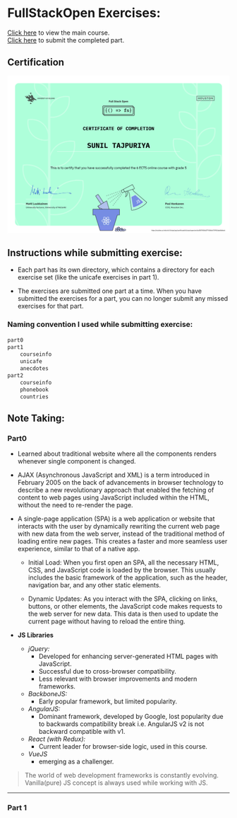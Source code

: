 # FullStackOpen Exercises:

[Click here](https://fullstackopen.com/en) to view the main course.  
[Click here](https://studies.cs.helsinki.fi/stats/courses/fullstackopen) to submit the completed part.

## Certification

![img](./certificate-fullstack.png)

## Instructions while submitting exercise:

- Each part has its own directory, which contains a directory for each exercise set (like the unicafe exercises in part 1).

- The exercises are submitted one part at a time. When you have submitted the exercises for a part, you can no longer submit any missed exercises for that part.

### Naming convention I used while submitting exercise:

```
part0
part1
    courseinfo
    unicafe
    anecdotes
part2
    courseinfo
    phonebook
    countries
```

## Note Taking:

### Part0

- Learned about traditional website where all the components renders whenever single component is changed.
- AJAX (Asynchronous JavaScript and XML) is a term introduced in February 2005 on the back of advancements in browser technology to describe a new revolutionary approach that enabled the fetching of content to web pages using JavaScript included within the HTML, without the need to re-render the page.
- A single-page application (SPA) is a web application or website that interacts with the user by dynamically rewriting the current web page with new data from the web server, instead of the traditional method of loading entire new pages. This creates a faster and more seamless user experience, similar to that of a native app.

  - Initial Load: When you first open an SPA, all the necessary HTML, CSS, and JavaScript code is loaded by the browser. This usually includes the basic framework of the application, such as the header, navigation bar, and any other static elements.

  - Dynamic Updates: As you interact with the SPA, clicking on links, buttons, or other elements, the JavaScript code makes requests to the web server for new data. This data is then used to update the current page without having to reload the entire thing.

- **JS Libraries**
  - _jQuery:_
    - Developed for enhancing server-generated HTML pages with JavaScript.
    - Successful due to cross-browser compatibility.
    - Less relevant with browser improvements and modern frameworks.
  - _BackboneJS:_
    - Early popular framework, but limited popularity.
  - _AngularJS:_
    - Dominant framework, developed by Google, lost popularity due to backwards compatibility break i.e. AngularJS v2 is not backward compatible with v1.
  - _React (with Redux):_
    - Current leader for browser-side logic, used in this course.
  - _VueJS_
    - emerging as a challenger.

> The world of web development frameworks is constantly evolving.  
> Vanilla(pure) JS concept is always used while working with JS.

---

### Part 1
